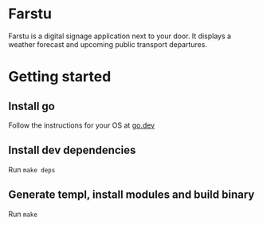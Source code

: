 # Farstu

Farstu is a digital signage application next to your door. It displays a weather
forecast and upcoming public transport departures.

# Getting started

## Install go

Follow the instructions for your OS at [go.dev](https://go.dev/doc/install)

## Install dev dependencies

Run `make deps`

## Generate templ, install modules and build binary

Run `make`
